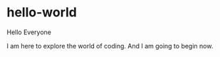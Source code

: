 # hello-world


Hello Everyone 

I am here to explore the world of coding.
And I am going to begin now.
